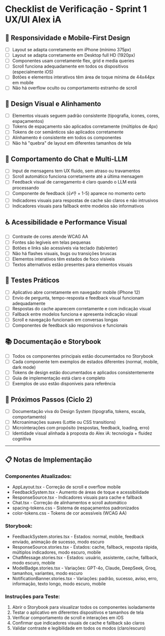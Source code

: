 # Checklist de Verificação - Sprint 1 UX/UI Alex iA

## 📱 Responsividade e Mobile-First Design

- [ ] Layout se adapta corretamente em iPhone (mínimo 375px)
- [ ] Layout se adapta corretamente em Desktop full HD (1920px)
- [ ] Componentes usam corretamente flex, grid e media queries
- [ ] Scroll funciona adequadamente em todos os dispositivos (especialmente iOS)
- [ ] Botões e elementos interativos têm área de toque mínima de 44x44px em mobile
- [ ] Não há overflow oculto ou comportamento estranho de scroll

## 🎨 Design Visual e Alinhamento

- [ ] Elementos visuais seguem padrão consistente (tipografia, ícones, cores, espaçamentos)
- [ ] Tokens de espaçamento são aplicados corretamente (múltiplos de 4px)
- [ ] Tokens de cor semânticos são aplicados corretamente
- [ ] Alinhamento é consistente em todos os componentes
- [ ] Não há "quebra" de layout em diferentes tamanhos de tela

## 💬 Comportamento do Chat e Multi-LLM

- [ ] Input de mensagens tem UX fluido, sem atraso ou travamentos
- [ ] Scroll automático funciona corretamente até a última mensagem
- [ ] Feedback visual de carregamento é claro quando o LLM está processando
- [ ] Componente de feedback (👍👎 + 1-5) aparece no momento certo
- [ ] Indicadores visuais para respostas de cache são claros e não intrusivos
- [ ] Indicadores visuais para fallback entre modelos são informativos

## ♿ Acessibilidade e Performance Visual

- [ ] Contraste de cores atende WCAG AA
- [ ] Fontes são legíveis em telas pequenas
- [ ] Botões e links são acessíveis via teclado (tab/enter)
- [ ] Não há flashes visuais, bugs ou transições bruscas
- [ ] Elementos interativos têm estados de foco visíveis
- [ ] Textos alternativos estão presentes para elementos visuais

## 🧪 Testes Práticos

- [ ] Aplicativo abre corretamente em navegador mobile (iPhone 12)
- [ ] Envio de pergunta, tempo-resposta e feedback visual funcionam adequadamente
- [ ] Respostas do cache aparecem corretamente e com indicação visual
- [ ] Fallback entre modelos funciona e apresenta indicação visual
- [ ] Scroll e navegação funcionam em conversas longas
- [ ] Componentes de feedback são responsivos e funcionais

## 📚 Documentação e Storybook

- [ ] Todos os componentes principais estão documentados no Storybook
- [ ] Cada componente tem exemplos de estados diferentes (normal, mobile, dark mode)
- [ ] Tokens de design estão documentados e aplicados consistentemente
- [ ] Guia de implementação está claro e completo
- [ ] Exemplos de uso estão disponíveis para referência

## 🚀 Próximos Passos (Ciclo 2)

- [ ] Documentação viva do Design System (tipografia, tokens, escala, comportamento)
- [ ] Microanimações suaves (Lottie ou CSS transitions)
- [ ] Microinterações com propósito (respostas, feedback, loading, erro)
- [ ] Identidade visual alinhada à proposta do Alex iA: tecnologia + fluidez cognitiva

---

## 📋 Notas de Implementação

### Componentes Atualizados:
- AppLayout.tsx - Correção de scroll e overflow mobile
- FeedbackSystem.tsx - Aumento de áreas de toque e acessibilidade
- ResponseSource.tsx - Indicadores visuais para cache e fallback
- Chat.tsx - Correção de alinhamentos e scroll automático
- spacing-tokens.css - Sistema de espaçamentos padronizados
- color-tokens.css - Tokens de cor acessíveis (WCAG AA)

### Storybook:
- FeedbackSystem.stories.tsx - Estados: normal, mobile, feedback enviado, animação de sucesso, modo escuro
- ResponseSource.stories.tsx - Estados: cache, fallback, resposta rápida, múltiplos indicadores, modo escuro, mobile
- ChatMessage.stories.tsx - Estados: usuário, assistente, cache, fallback, modo escuro, mobile
- ModelBadge.stories.tsx - Variações: GPT-4o, Claude, DeepSeek, Groq, tamanhos, variantes, modo escuro
- NotificationBanner.stories.tsx - Variações: padrão, sucesso, aviso, erro, informação, texto longo, modo escuro, mobile

### Instruções para Teste:
1. Abrir o Storybook para visualizar todos os componentes isoladamente
2. Testar o aplicativo em diferentes dispositivos e tamanhos de tela
3. Verificar comportamento de scroll e interações em iOS
4. Confirmar que indicadores visuais de cache e fallback são claros
5. Validar contraste e legibilidade em todos os modos (claro/escuro)
